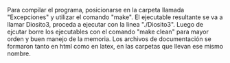 Para compilar el programa, posicionarse en la carpeta llamada "Excepciones" y utilizar el comando "make". El ejecutable resultante se va a llamar Diosito3, proceda a ejecutar con la linea "./Diosito3". Luego de ejcutar borre los ejecutables con el comando "make clean" para mayor orden y buen manejo de la memoria. 
Los archivos de documentación se formaron tanto en html como en latex, en las carpetas que llevan ese mismo nombre. 